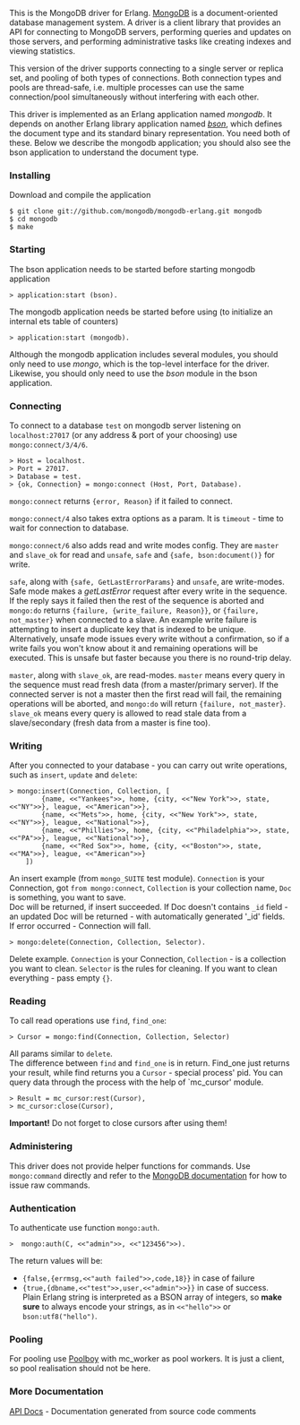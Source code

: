 This is the MongoDB driver for Erlang. [MongoDB](http://www.mongodb.org) is a document-oriented database management system. A driver is a client library that provides an API for connecting to MongoDB servers, performing queries and updates on those servers, and performing administrative tasks like creating indexes and viewing statistics.

This version of the driver supports connecting to a single server or replica set, and pooling of both types of connections. Both connection types and pools are thread-safe, i.e. multiple processes can use the same connection/pool simultaneously without interfering with each other.

This driver is implemented as an Erlang application named *mongodb*. It depends on another Erlang library application named [*bson*](http://github.com/mongodb/bson-erlang), which defines the document type and its standard binary representation. You need both of these. Below we describe the mongodb application; you should also see the bson application to understand the document type.

### Installing

Download and compile the application

	$ git clone git://github.com/mongodb/mongodb-erlang.git mongodb
	$ cd mongodb
	$ make

### Starting

The bson application needs to be started before starting mongodb application

    > application:start (bson).

The mongodb application needs be started before using (to initialize an internal ets table of counters)

	> application:start (mongodb).

Although the mongodb application includes several modules, you should only need to use *mongo*, which is the top-level interface for the driver. Likewise, you should only need to use the *bson* module in the bson application.

### Connecting

To connect to a database `test` on mongodb server listening on `localhost:27017` (or any address & port of your choosing) use `mongo:connect/3/4/6`.

	> Host = localhost.
	> Port = 27017.
	> Database = test.
	> {ok, Connection} = mongo:connect (Host, Port, Database).

`mongo:connect` returns `{error, Reason}` if it failed to connect.  

`mongo:connect/4` also takes extra options as a param. It is `timeout` - time to wait for connection to database.  

`mongo:connect/6` also adds read and write modes config. They are `master` and `slave_ok` for read and `unsafe`, `safe` and `{safe, bson:document()}` for write.  

`safe`, along with `{safe, GetLastErrorParams}` and `unsafe`, are write-modes. Safe mode makes a *getLastError* request after every write in the sequence. If the reply says it failed then the rest of the sequence is aborted and `mongo:do` returns `{failure, {write_failure, Reason}}`, or `{failure, not_master}` when connected to a slave. An example write failure is attempting to insert a duplicate key that is indexed to be unique. Alternatively, unsafe mode issues every write without a confirmation, so if a write fails you won't know about it and remaining operations will be executed. This is unsafe but faster because you there is no round-trip delay.

`master`, along with `slave_ok`, are read-modes. `master` means every query in the sequence must read fresh data (from a master/primary server). If the connected server is not a master then the first read will fail, the remaining operations will be aborted, and `mongo:do` will return `{failure, not_master}`. `slave_ok` means every query is allowed to read stale data from a slave/secondary (fresh data from a master is fine too).


### Writing

After you connected to your database - you can carry out write operations, such as `insert`, `update` and `delete`:
    
    > mongo:insert(Connection, Collection, [
    		{name, <<"Yankees">>, home, {city, <<"New York">>, state, <<"NY">>}, league, <<"American">>},
    		{name, <<"Mets">>, home, {city, <<"New York">>, state, <<"NY">>}, league, <<"National">>},
    		{name, <<"Phillies">>, home, {city, <<"Philadelphia">>, state, <<"PA">>}, league, <<"National">>},
    		{name, <<"Red Sox">>, home, {city, <<"Boston">>, state, <<"MA">>}, league, <<"American">>}
    	])
An insert example (from `mongo_SUITE` test module). `Connection` is your Connection, got `from mongo:connect`, `Collection` is your collection name, `Doc` is something, you want to save.  
Doc will be returned, if insert succeeded. If Doc doesn't contains `_id` field - an updated Doc will be returned - with automatically generated '_id' fields. If error occurred - Connection will fall.  

    > mongo:delete(Connection, Collection, Selector).
Delete example. `Connection` is your Connection, `Collection` - is a collection you want to clean. `Selector` is the rules for cleaning. If you want to clean everything - pass empty `{}`.  

### Reading

To call read operations use `find`, `find_one`:

    > Cursor = mongo:find(Connection, Collection, Selector)
All params similar to `delete`.  
The difference between `find` and `find_one` is in return. Find_one just returns your result, while find returns you a `Cursor` - special process' pid. You can query data through the process with the help of `mc_cursor' module.  

    > Result = mc_cursor:rest(Cursor),
    > mc_cursor:close(Cursor),
__Important!__ Do not forget to close cursors after using them!

### Administering

This driver does not provide helper functions for commands. Use `mongo:command` directly and refer to the [MongoDB documentation](http://www.mongodb.org/display/DOCS/Commands) for how to issue raw commands.

### Authentication

To authenticate use function `mongo:auth`.

    >  mongo:auth(C, <<"admin">>, <<"123456">>).
The return values will be:  

* `{false,{errmsg,<<"auth failed">>,code,18}}` in case of failure   
* `{true,{dbname,<<"test">>,user,<<"admin">>}}` in case of success.  
Plain Erlang string is interpreted as a BSON array of integers, so **make sure** to always encode your strings, as in `<<"hello">>` or `bson:utf8("hello")`.

### Pooling

For pooling use [Poolboy](https://github.com/devinus/poolboy) with mc_worker as pool workers. It is just a client, so pool realisation should not be here.

### More Documentation

[API Docs](http://api.mongodb.org/erlang/mongodb/) - Documentation generated from source code comments